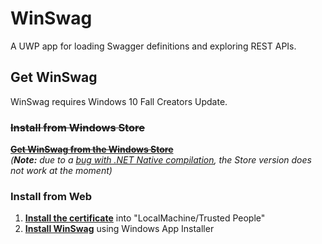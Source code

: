 # WinSwag
A UWP app for loading Swagger definitions and exploring REST APIs.

## Get WinSwag
WinSwag requires Windows 10 Fall Creators Update.

### ~~Install from Windows Store~~
**[~~Get WinSwag from the Windows Store~~](https://www.microsoft.com/store/apps/9nxf9f8sjmdm)**  
*(**Note:** due to a [bug with .NET Native compilation](https://social.msdn.microsoft.com/Forums/en-US/15f89674-8c49-43d5-920b-d0997bb607f5/rs31709systemnethttphttpclient-possibly-causing-unresolved-pinvoke-crash?forum=wpdevelop), the Store version does not work at the moment)*

### Install from Web
1. **[Install the certificate](http://sven.vinkemeier.de/Downloads/WinSwag/WinSwag_0.5.1.0_x86_x64_arm.cer)** into "LocalMachine/Trusted People"
1. **[Install WinSwag](http://sven.vinkemeier.de/Apps/WinSwag)** using Windows App Installer
